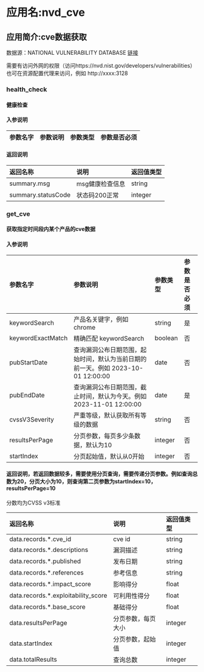 # 应用名:nvd_cve
## 应用简介:cve数据获取
数据源：NATIONAL VULNERABILITY DATABASE [链接](https://nvd.nist.gov/developers/vulnerabilities)

需要有访问外网的权限（访问https://nvd.nist.gov/developers/vulnerabilities）
也可在资源配置代理来访问，例如 http://xxxx:3128


### health_check
#### 健康检查
#### 入参说明
|参数名字|参数说明|参数类型|参数是否必须|
|:--- |:--- |:--- |:--- |

#### 返回说明
|返回名称|说明|返回值类型|
|:--- |:--- |:--- |
|summary.msg |msg健康检查信息 |string |
|summary.statusCode |状态码200正常 |integer |
### get_cve
#### 获取指定时间段内某个产品的cve数据
#### 入参说明
|参数名字|参数说明|参数类型|参数是否必须|
|:--- |:--- |:--- |:--- |
|keywordSearch |产品名关键字，例如chrome |string |是 |
|keywordExactMatch| 精确匹配 keywordSearch | boolean | 否|
|pubStartDate | 查询漏洞公布日期范围，起始时间，默认为当前日期的前一天。例如 2023-10-01 12:00:00 |date |否 |
|pubEndDate | 查询漏洞公布日期范围，截止时间，默认为今天。例如 2023-11-01 12:00:00 | date |是 |
|cvssV3Severity |严重等级，默认获取所有等级的数据 |string | 否 |
|resultsPerPage | 分页参数，每页多少条数据，默认为10 |integer |否 |
|startIndex |分页起始值，默认从0开始 |integer |否 |

#### 返回说明，若返回数据较多，需要使用分页查询，需要传递分页参数。例如查询总数为20，分页大小为10，则查询第二页参数为startIndex=10，resultsPerPage=10
分数均为CVSS v3标准

|返回名称|说明|返回值类型|
|:--- |:--- |:--- |
|data.records.*.cve_id | cve id |string |
|data.records.*.descriptions | 漏洞描述 |string |
|data.records.*.published |发布日期 |string |
|data.records.*.references |参考信息 |string |
|data.records.*.impact_score |影响得分 |float |
|data.records.*.exploitability_score |可利用性得分 |float |
|data.records.*.base_score |基础得分 |float |
|data.resultsPerPage |分页参数，每页大小 |integer |
|data.startIndex |分页参数，起始值 | integer |
|data.totalResults | 查询总数 | integer|